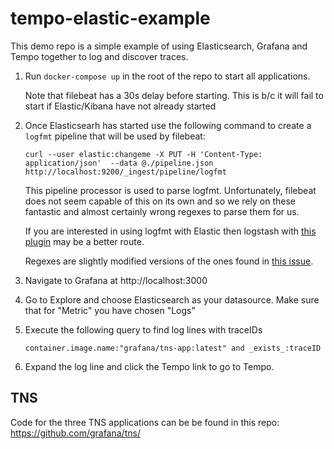 # tempo-elastic-example

This demo repo is a simple example of using Elasticsearch, Grafana and Tempo together to log and discover traces.

1. Run `docker-compose up` in the root of the repo to start all applications.
    
   Note that filebeat has a 30s delay before starting.  This is b/c it will fail to start if Elastic/Kibana have not already started

1. Once Elasticsearh has started use the following command to create a `logfmt` pipeline that will be used by filebeat:
   ```
   curl --user elastic:changeme -X PUT -H 'Content-Type: application/json'  --data @./pipeline.json http://localhost:9200/_ingest/pipeline/logfmt
   ```

   This pipeline processor is used to parse logfmt.  Unfortunately, filebeat does not seem capable of this on its own and so we rely on these fantastic and almost certainly wrong regexes to parse them for us.

   If you are interested in using logfmt with Elastic then logstash with [this plugin](https://github.com/wheely/logstash-filter-logfmt) may be a better route.

   Regexes are slightly modified versions of the ones found in [this issue](https://github.com/elastic/elasticsearch/issues/31786).
  
1. Navigate to Grafana at http://localhost:3000 

1. Go to Explore and choose Elasticsearch as your datasource.  Make sure that for "Metric" you have chosen "Logs"

1. Execute the following query to find log lines with traceIDs

   `container.image.name:"grafana/tns-app:latest" and _exists_:traceID`

1. Expand the log line and click the Tempo link to go to Tempo.

## TNS

Code for the three TNS applications can be be found in this repo: https://github.com/grafana/tns/